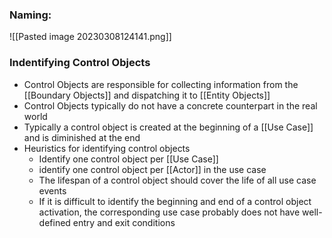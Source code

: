 ### Naming:
![[Pasted image 20230308124141.png]]

### Indentifying Control Objects
- Control Objects are responsible for collecting information from the [[Boundary Objects]] and dispatching it to [[Entity Objects]]
- Control Objects typically do not have a concrete counterpart in the real world
- Typically a control object is created at the beginning of a [[Use Case]] and is diminished at the end
- Heuristics for identifying control objects
	- Identify one control object per [[Use Case]]
	- identify one control object per [[Actor]] in the use case
	- The lifespan of a control object should cover the life of all use case events
	- If it is difficult to identify the beginning and end of a control object activation, the corresponding use case probably does not have well-defined entry and exit conditions
